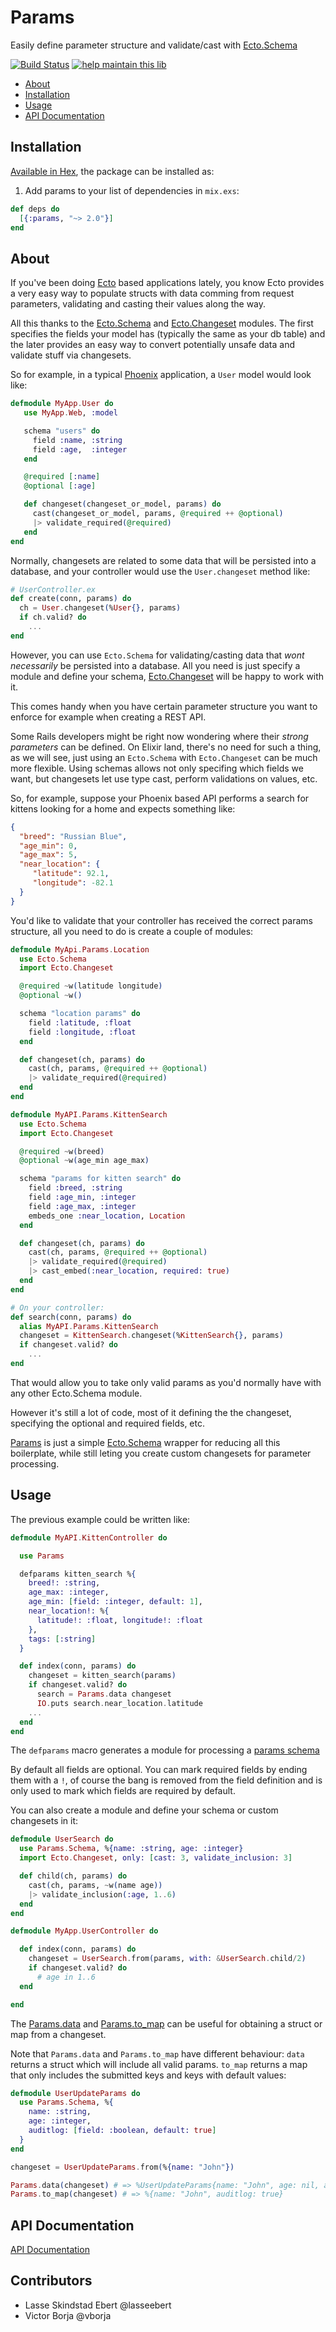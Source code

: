 # Params

Easily define parameter structure and validate/cast with [Ecto.Schema][Ecto.Schema]

[![Build Status](https://travis-ci.org/vic/params.svg?branch=master)](https://travis-ci.org/vic/params)
[![help maintain this lib](https://img.shields.io/badge/looking%20for%20maintainer-DM%20%40vborja-663399.svg)](https://twitter.com/vborja)

- [About](#about)
- [Installation](#installation)
- [Usage](#usage)
- [API Documentation](https://hexdocs.pm/params/)

## Installation

[Available in Hex](https://hex.pm/packages/params), the package can be installed as:

  1. Add params to your list of dependencies in `mix.exs`:

```elixir
def deps do
  [{:params, "~> 2.0"}]
end
```

## About

If you've been doing [Ecto][Ecto] based applications lately,
you know Ecto provides a very easy way to populate structs with data comming
from request parameters, validating and casting their values along the way.

All this thanks to the [Ecto.Schema][Ecto.Schema] and [Ecto.Changeset][cast] modules.
The first specifies the fields your model has (typically the same as your db table)
and the later provides an easy way to convert potentially unsafe data and validate
stuff via changesets.

So for example, in a typical [Phoenix][Phoenix] application, a `User` model
would look like:

```elixir
defmodule MyApp.User do
   use MyApp.Web, :model

   schema "users" do
     field :name, :string
     field :age,  :integer
   end

   @required [:name]
   @optional [:age]

   def changeset(changeset_or_model, params) do
     cast(changeset_or_model, params, @required ++ @optional)
     |> validate_required(@required)
   end
end
```

Normally, changesets are related to some data that will be persisted into
a database, and your controller would use the `User.changeset` method like:

```elixir
# UserController.ex
def create(conn, params) do
  ch = User.changeset(%User{}, params)
  if ch.valid? do
    ...
end
```

However, you can use `Ecto.Schema` for validating/casting data that
*wont necessarily* be persisted into a database. All you need is just specify a module and
define your schema, [Ecto.Changeset][cast] will be happy to work with it.

This comes handy when you have certain parameter structure you want
to enforce for example when creating a REST API.

Some Rails developers might be right now wondering where their
_strong parameters_ can be defined. On Elixir land, there's no need for such a thing, as we will see, just using an `Ecto.Schema` with `Ecto.Changeset`
can be much more flexible. Using schemas allows not only
specifing which fields we want, but changesets let use
type cast, perform validations on values, etc.

So, for example, suppose your Phoenix based API performs a search for kittens looking for a
home and expects something like:

```json
{
  "breed": "Russian Blue",
  "age_min": 0,
  "age_max": 5,
  "near_location": {
     "latitude": 92.1,
     "longitude": -82.1
  }
}
```

You'd like to validate that your controller has received the correct
params structure, all you need to do is create a couple of modules:

```elixir
defmodule MyApi.Params.Location
  use Ecto.Schema
  import Ecto.Changeset

  @required ~w(latitude longitude)
  @optional ~w()

  schema "location params" do
    field :latitude, :float
    field :longitude, :float
  end

  def changeset(ch, params) do
    cast(ch, params, @required ++ @optional)
    |> validate_required(@required)
  end
end

defmodule MyAPI.Params.KittenSearch
  use Ecto.Schema
  import Ecto.Changeset

  @required ~w(breed)
  @optional ~w(age_min age_max)

  schema "params for kitten search" do
    field :breed, :string
    field :age_min, :integer
    field :age_max, :integer
    embeds_one :near_location, Location
  end

  def changeset(ch, params) do
    cast(ch, params, @required ++ @optional)
    |> validate_required(@required)
    |> cast_embed(:near_location, required: true)
  end
end

# On your controller:
def search(conn, params) do
  alias MyAPI.Params.KittenSearch
  changeset = KittenSearch.changeset(%KittenSearch{}, params)
  if changeset.valid? do
    ...
end
```

That would allow you to take only valid params as you'd
normally have with any other Ecto.Schema module.

However it's still a lot of code, most of it
defining the the changeset, specifying the optional
and required fields, etc.

[Params](#usage) is just a simple [Ecto.Schema][Ecto.Schema]
wrapper for reducing all this boilerplate, while still
leting you create custom changesets for parameter processing.

## Usage

The previous example could be written like:

```elixir
defmodule MyAPI.KittenController do

  use Params

  defparams kitten_search %{
    breed!: :string,
    age_max: :integer,
    age_min: [field: :integer, default: 1],
    near_location!: %{
      latitude!: :float, longitude!: :float
    },
    tags: [:string]
  }

  def index(conn, params) do
    changeset = kitten_search(params)
    if changeset.valid? do
      search = Params.data changeset
      IO.puts search.near_location.latitude
    ...
  end
end
```

The `defparams` macro generates a module for processing
a [params schema](http://hexdocs.pm/params/Params.Schema.html)

By default all fields are optional. You can mark
required fields by ending them with a `!`, of course
the bang is removed from the field definition and is
only used to mark which fields are required by default.

You can also create a module and define
your schema or custom changesets in it:

```elixir
defmodule UserSearch do
  use Params.Schema, %{name: :string, age: :integer}
  import Ecto.Changeset, only: [cast: 3, validate_inclusion: 3]

  def child(ch, params) do
    cast(ch, params, ~w(name age))
    |> validate_inclusion(:age, 1..6)
  end
end

defmodule MyApp.UserController do

  def index(conn, params) do
    changeset = UserSearch.from(params, with: &UserSearch.child/2)
    if changeset.valid? do
      # age in 1..6
  end

end
```

The [Params.data](http://hexdocs.pm/params/Params.html#data/1)
and [Params.to_map](http://hexdocs.pm/params/Params.html#to_map/1) can be useful
for obtaining a struct or map from a changeset.

Note that `Params.data` and `Params.to_map` have different behaviour: `data`
returns a struct which will include all valid params. `to_map` returns a map
that only includes the submitted keys and keys with default values:

```elixir
defmodule UserUpdateParams do
  use Params.Schema, %{
    name: :string,
    age: :integer,
    auditlog: [field: :boolean, default: true]
  }
end

changeset = UserUpdateParams.from(%{name: "John"})

Params.data(changeset) # => %UserUpdateParams{name: "John", age: nil, auditlog: true}
Params.to_map(changeset) # => %{name: "John", auditlog: true}
```

## API Documentation

[API Documentation](https://hexdocs.pm/params/)


[Phoenix]: http://www.phoenixframework.org
[Ecto]: https://hexdocs.pm/ecto
[Ecto.Schema]: https://hexdocs.pm/ecto/Ecto.Schema.html
[cast]: https://hexdocs.pm/ecto/Ecto.Changeset.html#cast/3


## Contributors

- Lasse Skindstad Ebert @lasseebert
- Victor Borja @vborja
